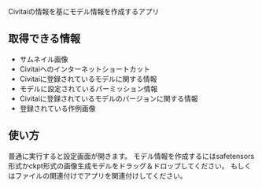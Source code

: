 Civitaiの情報を基にモデル情報を作成するアプリ

**取得できる情報**
---
- サムネイル画像
- Civitaiへのインターネットショートカット
- Civitaiに登録されているモデルに関する情報
- モデルに設定されているパーミッション情報
- Civitaiに登録されているモデルのバージョンに関する情報
- 登録されている作例画像

**使い方**
---
普通に実行すると設定画面が開きます。
モデル情報を作成するにはsafetensors形式かckpt形式の画像生成モデルをドラッグ＆ドロップしてください。
もしくはファイルの関連付けでアプリを関連付けしてください。
